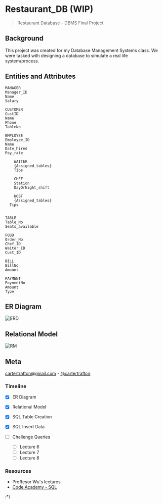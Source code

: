# Restaurant_DB (WIP)
>Restaurant Database - DBMS Final Project


## Background
This project was created for my Database Management Systems class. We were tasked with designing a database to simulate a real life system/process.

## Entities and Attributes
```
MANAGER 
Manager_ID
Name
Salary

CUSTOMER 
CustID
Name
Phone
TableNo

EMPLOYEE
Employee_ID
Name
Date_hired
Pay_rate

	WAITER
	{Assigned_tables}
	Tips

	CHEF
	Station
	DayOrNight_shift
	
	HOST
	{Assigned_tables}
  Tips


TABLE 
Table_No
Seats_available

FOOD
Order_No
Chef_ID
Waiter_ID
Cust_ID

BILL 
BillNo
Amount

PAYMENT 
PaymentNo
Amount
Type
```

## ER Diagram
![ERD](https://raw.githubusercontent.com/cartertrafton/restaurant_db/master/ERD.png)

## Relational Model
![RM](https://raw.githubusercontent.com/cartertrafton/restaurant_db/master/RM.png)


## Meta
cartertrafton@gmail.com - [@cartertrafton](https://github.com/cartertrafton/)

### Timeline
- [x] ER Diagram
- [x] Relational Model
- [x] SQL Table Creation 
- [x] SQL Insert Data

- [ ] Challenge Queries
  - [ ] Lecture 6
  - [ ] Lecture 7
  - [ ] Lecture 8

### Resources
- Proffesor Wu's lectures
- [Code Academy - SQL](https://www.codecademy.com/learn/learn-sql)

:*)
